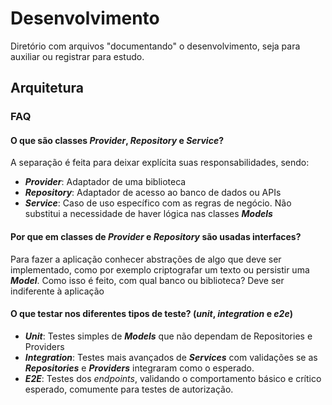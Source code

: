 # Desenvolvimento

Diretório com arquivos "documentando" o desenvolvimento, seja para auxiliar ou registrar para estudo.

## Arquitetura

### FAQ

#### O que são classes *Provider*, *Repository* e *Service*?

A separação é feita para deixar explícita suas responsabilidades, sendo:

- ***Provider***: Adaptador de uma biblioteca
- ***Repository***: Adaptador de acesso ao banco de dados ou APIs
- ***Service***: Caso de uso específico com as regras de negócio. Não substitui a necessidade de haver lógica nas classes ***Models***

#### Por que em classes de *Provider* e *Repository* são usadas interfaces?

Para fazer a aplicação conhecer abstrações de algo que deve ser implementado, como por exemplo criptografar um texto ou persistir uma ***Model***. Como isso é feito, com qual banco ou biblioteca? Deve ser indiferente à aplicação

#### O que testar nos diferentes tipos de teste? (*unit*, *integration* e *e2e*)

- ***Unit***: Testes simples de ***Models*** que não dependam de Repositories e Providers
- ***Integration***: Testes mais avançados de ***Services*** com validações se as ***Repositories*** e ***Providers*** integraram como o esperado.
- ***E2E***: Testes dos *endpoints*, validando o comportamento básico e crítico esperado, comumente para testes de autorização.
<!--
